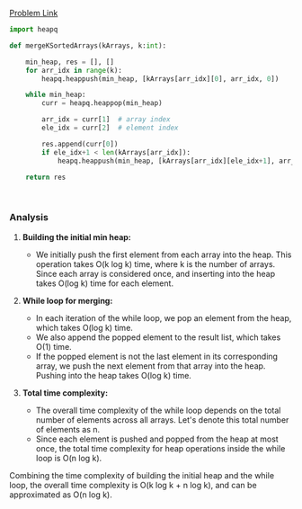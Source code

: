 [Problem Link](https://www.codingninjas.com/studio/problems/merge-k-sorted-arrays_975379?utm_source=striver&utm_medium=website&utm_campaign=a_zcoursetuf&leftPanelTabValue=PROBLEM)

```py
import heapq

def mergeKSortedArrays(kArrays, k:int):

	min_heap, res = [], []
	for arr_idx in range(k):
		heapq.heappush(min_heap, [kArrays[arr_idx][0], arr_idx, 0])

	while min_heap:
		curr = heapq.heappop(min_heap)

		arr_idx = curr[1]  # array index
		ele_idx = curr[2]  # element index

		res.append(curr[0])
		if ele_idx+1 < len(kArrays[arr_idx]):
			heapq.heappush(min_heap, [kArrays[arr_idx][ele_idx+1], arr_idx, ele_idx+1])

	return res
```
</br>

### Analysis
 
1.  **Building the initial min heap:**
    
    -   We initially push the first element from each array into the heap. This operation takes O(k log k) time, where k is the number of arrays. Since each array is considered once, and inserting into the heap takes O(log k) time for each element.
2.  **While loop for merging:**
    
    -   In each iteration of the while loop, we pop an element from the heap, which takes O(log k) time.
    -   We also append the popped element to the result list, which takes O(1) time.
    -   If the popped element is not the last element in its corresponding array, we push the next element from that array into the heap. Pushing into the heap takes O(log k) time.
3.  **Total time complexity:**
    
    -   The overall time complexity of the while loop depends on the total number of elements across all arrays. Let's denote this total number of elements as n.
    -   Since each element is pushed and popped from the heap at most once, the total time complexity for heap operations inside the while loop is O(n log k).

Combining the time complexity of building the initial heap and the while loop, the overall time complexity is O(k log k + n log k), and can be approximated as O(n log k).
